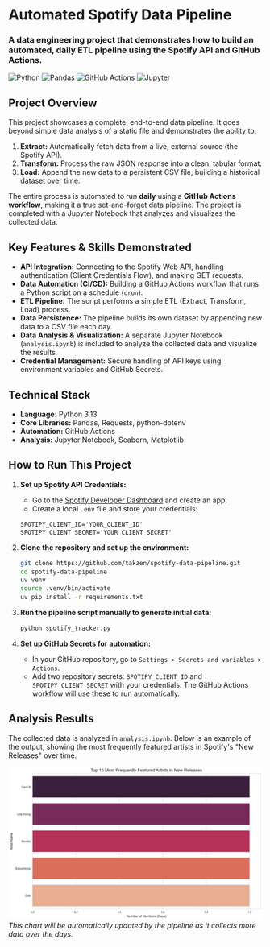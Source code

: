 # Automated Spotify Data Pipeline

### A data engineering project that demonstrates how to build an automated, daily ETL pipeline using the Spotify API and GitHub Actions.

![Python](https://img.shields.io/badge/python-3.13-blue.svg)
![Pandas](https://img.shields.io/badge/pandas-2.3.2-blue.svg)
![GitHub Actions](https://img.shields.io/badge/GitHub%20Actions-CI/CD-blue.svg)
![Jupyter](https://img.shields.io/badge/jupyter-notebook-orange.svg)

## Project Overview

This project showcases a complete, end-to-end data pipeline. It goes beyond simple data analysis of a static file and demonstrates the ability to:
1.  **Extract:** Automatically fetch data from a live, external source (the Spotify API).
2.  **Transform:** Process the raw JSON response into a clean, tabular format.
3.  **Load:** Append the new data to a persistent CSV file, building a historical dataset over time.

The entire process is automated to run **daily** using a **GitHub Actions workflow**, making it a true set-and-forget data pipeline. The project is completed with a Jupyter Notebook that analyzes and visualizes the collected data.

## Key Features & Skills Demonstrated

*   **API Integration:** Connecting to the Spotify Web API, handling authentication (Client Credentials Flow), and making GET requests.
*   **Data Automation (CI/CD):** Building a GitHub Actions workflow that runs a Python script on a schedule (`cron`).
*   **ETL Pipeline:** The script performs a simple ETL (Extract, Transform, Load) process.
*   **Data Persistence:** The pipeline builds its own dataset by appending new data to a CSV file each day.
*   **Data Analysis & Visualization:** A separate Jupyter Notebook (`analysis.ipynb`) is included to analyze the collected data and visualize the results.
*   **Credential Management:** Secure handling of API keys using environment variables and GitHub Secrets.

## Technical Stack

*   **Language:** Python 3.13
*   **Core Libraries:** Pandas, Requests, python-dotenv
*   **Automation:** GitHub Actions
*   **Analysis:** Jupyter Notebook, Seaborn, Matplotlib

## How to Run This Project

1.  **Set up Spotify API Credentials:**
    *   Go to the [Spotify Developer Dashboard](https://developer.spotify.com/dashboard/) and create an app.
    *   Create a local `.env` file and store your credentials:
      ```
      SPOTIPY_CLIENT_ID='YOUR_CLIENT_ID'
      SPOTIPY_CLIENT_SECRET='YOUR_CLIENT_SECRET'
      ```

2.  **Clone the repository and set up the environment:**
    ```bash
    git clone https://github.com/takzen/spotify-data-pipeline.git 
    cd spotify-data-pipeline
    uv venv
    source .venv/bin/activate
    uv pip install -r requirements.txt
    ```

3.  **Run the pipeline script manually to generate initial data:**
    ```bash
    python spotify_tracker.py
    ```

4.  **Set up GitHub Secrets for automation:**
    *   In your GitHub repository, go to `Settings > Secrets and variables > Actions`.
    *   Add two repository secrets: `SPOTIPY_CLIENT_ID` and `SPOTIPY_CLIENT_SECRET` with your credentials. The GitHub Actions workflow will use these to run automatically.

## Analysis Results

The collected data is analyzed in `analysis.ipynb`. Below is an example of the output, showing the most frequently featured artists in Spotify's "New Releases" over time.

![Top Artists Chart](images/top_artists_chart.png)
*This chart will be automatically updated by the pipeline as it collects more data over the days.*